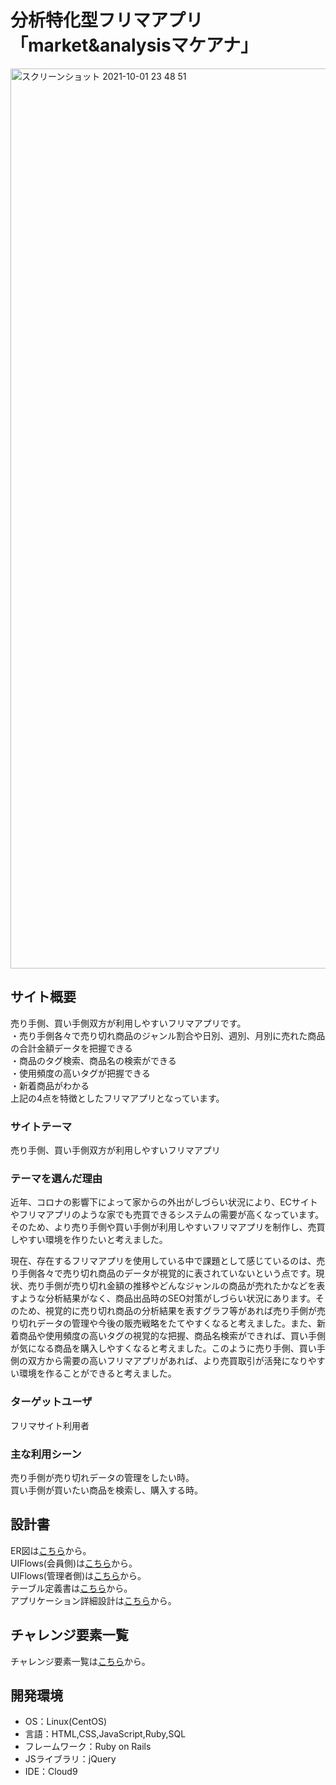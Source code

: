 # 分析特化型フリマアプリ「market&analysisマケアナ」

<img width="1440" alt="スクリーンショット 2021-10-01 23 48 51" src="https://user-images.githubusercontent.com/84381486/135647254-69f9db14-c66c-4b7d-8217-13e88b1e357e.png">

## サイト概要
売り手側、買い手側双方が利用しやすいフリマアプリです。
<br>・売り手側各々で売り切れ商品のジャンル割合や日別、週別、月別に売れた商品の合計金額データを把握できる
<br>・商品のタグ検索、商品名の検索ができる
<br>・使用頻度の高いタグが把握できる
<br>・新着商品がわかる
<br>上記の4点を特徴としたフリマアプリとなっています。


### サイトテーマ
売り手側、買い手側双方が利用しやすいフリマアプリ

### テーマを選んだ理由
近年、コロナの影響下によって家からの外出がしづらい状況により、ECサイトやフリマアプリのような家でも売買できるシステムの需要が高くなっています。そのため、より売り手側や買い手側が利用しやすいフリマアプリを制作し、売買しやすい環境を作りたいと考えました。

現在、存在するフリマアプリを使用している中で課題として感じているのは、売り手側各々で売り切れ商品のデータが視覚的に表されていないという点です。現状、売り手側が売り切れ金額の推移やどんなジャンルの商品が売れたかなどを表すような分析結果がなく、商品出品時のSEO対策がしづらい状況にあります。そのため、視覚的に売り切れ商品の分析結果を表すグラフ等があれば売り手側が売り切れデータの管理や今後の販売戦略をたてやすくなると考えました。また、新着商品や使用頻度の高いタグの視覚的な把握、商品名検索ができれば、買い手側が気になる商品を購入しやすくなると考えました。このように売り手側、買い手側の双方から需要の高いフリマアプリがあれば、より売買取引が活発になりやすい環境を作ることができると考えました。



### ターゲットユーザ
フリマサイト利用者

### 主な利用シーン
売り手側が売り切れデータの管理をしたい時。
<br>買い手側が買いたい商品を検索し、購入する時。



## 設計書
ER図は<a href="https://drive.google.com/file/d/1VGwONfvTX67OHMCXwzgn7P04MffKQSsT/view?usp=sharing">こちら</a>から。
<br>UIFlows(会員側)は<a href="https://drive.google.com/file/d/1bKuY4FmWkTtqOrCAEthZF6OYC0LZeU8q/view?usp=sharing">こちら</a>から。
<br>UIFlows(管理者側)は<a href="https://drive.google.com/file/d/1cbsSwcPxbFwGDljfPyJHfa_d0nFv1sWE/view?usp=sharing">こちら</a>から。
<br>テーブル定義書は<a href="https://docs.google.com/spreadsheets/d/1jvXXFXfxdVHmPeCUnZYfvtepeUsEaLROKlTa93asea8/edit?usp=sharing">こちら</a>から。
<br>アプリケーション詳細設計は<a href="https://docs.google.com/spreadsheets/d/1p6xaJb8_doVWKGGm5xIXUgqCqywbm2Gb4lAcT_yEqpc/edit?usp=sharing">こちら</a>から。

## チャレンジ要素一覧 
チャレンジ要素一覧は<a href="https://docs.google.com/spreadsheets/d/110fEyaEPXngDYNROUz8QJfpwK9CyLewzbO5j75crsLA/edit#gid=0">こちら</a>から。


## 開発環境
- OS：Linux(CentOS)
- 言語：HTML,CSS,JavaScript,Ruby,SQL
- フレームワーク：Ruby on Rails
- JSライブラリ：jQuery
- IDE：Cloud9


